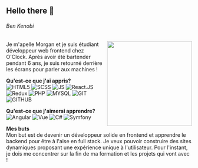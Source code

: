 ## Hello there 👋 
###### *Ben Kenobi*

<img align='right' src="https://i.imgur.com/W4FO3jl.png" width="230" />

Je m'apelle Morgan et je suis étudiant développeur web frontend chez O'Clock. Après avoir été bartender pendant 6 ans, je suis retourné derrière les écrans pour parler aux machines !

**Qu'est-ce que j'ai appris?** </br>
![HTML5](https://img.shields.io/badge/HTML5-E34F26?style=for-the-badge&logo=html5&logoColor=white)
![SCSS](https://img.shields.io/badge/Sass-CC6699?style=for-the-badge&logo=sass&logoColor=white)
![JS](https://img.shields.io/badge/JavaScript-323330?style=for-the-badge&logo=javascript&logoColor=F7DF1E)
![React.JS](https://img.shields.io/badge/REACT.JS-61DAFB?style=for-the-badge&logo=react&logoColor=black)
![Redux](https://img.shields.io/badge/-Redux-764ABC?style=for-the-badge&logo=redux&logoColor=white)
![PHP](https://img.shields.io/badge/PHP-777BB4?style=for-the-badge&logo=php&logoColor=white)
![MYSQL](https://img.shields.io/badge/MySQL-00000F?style=for-the-badge&logo=mysql&logoColor=white)
![GIT](https://img.shields.io/badge/Git-F05032?style=for-the-badge&logo=git&logoColor=white)
![GITHUB](https://img.shields.io/badge/Github-181717?style=for-the-badge&logo=github&logoColor=white)
</br>

**Qu'est-ce que j'aimerai apprendre?** </br>
![Angular](https://img.shields.io/badge/Angular-ff4444?style=for-the-badge&logo=angular&logoColor=white)
![Vue](https://img.shields.io/badge/-Vue-4fc08d?style=for-the-badge&logo=Vue.js&logoColor=white)
![C#](https://img.shields.io/badge/C%23-239120?style=for-the-badge&logo=c-sharp&logoColor=white)
![Symfony](https://img.shields.io/badge/Symfony-F2BA22?style=for-the-badge&logo=symfony&logoColor=black)

**Mes buts** </br>
Mon but est de devenir un développeur solide en frontend et apprendre le backend pour être à l'aise en full stack. Je veux pouvoir construire des sites dynamiques proposant une expérience unique à l'utilisateur. Pour l'instant, je dois me concentrer sur la fin de ma formation et les projets qui vont avec !






<!--
**morgan-pernelle/morgan-pernelle** is a ✨ _special_ ✨ repository because its `README.md` (this file) appears on your GitHub profile.
Here are some ideas to get you started:
- 🔭 I’m currently working on ...
- 🌱 I’m currently learning ...
- 👯 I’m looking to collaborate on ...
- 🤔 I’m looking for help with ...
- 💬 Ask me about ...
- 📫 How to reach me: ...
- 😄 Pronouns: ...
- ⚡ Fun fact: ...
-->

